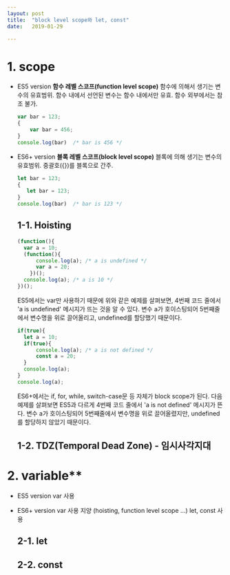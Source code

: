 ```yaml
---
layout: post
title:  "block level scope와 let, const"
date:   2019-01-29

---
```


# **1. scope**

- ES5 version
  **함수 레벨 스코프(function level scope)**
  함수에 의해서 생기는 변수의 유효범위. 함수 내에서 선언된 변수는 함수 내에서만 유효. 함수 외부에서는 참조 불가.

  ```javascript
  var bar = 123;
  {
      var bar = 456;
  }
  console.log(bar)  /* bar is 456 */
  ```

- ES6+ version
  **블록 레벨 스코프(block level scope)**
  블록에 의해 생기는 변수의 유효범위. 중괄호({})를 블록으로 간주.

  ```javascript
  let bar = 123;
  {
     let bar = 123; 
  }
  console.log(bar)  /* bar is 123 */
  ```

  

  ## 1-1. Hoisting

  ```javascript
  (function(){
  	var a = 10;
  	(function(){
  		console.log(a); /* a is undefined */
  		var a = 20;
      })();
  	console.log(a); /* a is 10 */
  })();
  ```

  ES5에서는 var만 사용하기 때문에 위와 같은 예제를 살펴보면,
  4번째 코드 줄에서 'a is undefined' 메시지가 뜨는 것을 알 수 있다.
  변수 a가 호이스팅되어 5번째줄에서 변수명을 위로 끌어올리고, undefined를 할당했기 때문이다.

  ```javascript
  if(true){
    let a = 10;
    if(true){
        console.log(a); /* a is not defined */
        const a = 20;
    }
    console.log(a);
  }
  console.log(a);
  ```

  ES6+에서는 if, for, while, switch-case문 등 자체가 block scope가 된다.
  다음 예제를 살펴보면 ES5과 다르게 4번째 코드 줄에서 'a is not defined' 메시지가 뜬다.
  변수 a가 호이스팅되어 5번째줄에서 변수명을 위로 끌어올렸지만, undefined를 할당하지 않았기 때문이다.

  

  ## 1-2. TDZ(Temporal Dead Zone) - 임시사각지대



# 2. variable**

- ES5 version
  var 사용

- ES6+ version
  var 사용 지양 (hoisting, function level scope ...)
  let, const 사용

  

  ## 2-1. let

  

  ## 2-2. const

